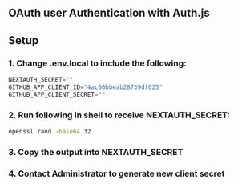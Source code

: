 ## OAuth user Authentication with Auth.js

## Setup

### 1. Change .env.local to include the following:

```typescript
NEXTAUTH_SECRET=""
GITHUB_APP_CLIENT_ID="4ac00bbeab28739df025"
GITHUB_APP_CLIENT_SECRET=""
```

### 2. Run following in shell to receive NEXTAUTH_SECRET:

```bash
openssl rand -base64 32
```

### 3. Copy the output into NEXTAUTH_SECRET

### 4. Contact Administrator to generate new client secret
